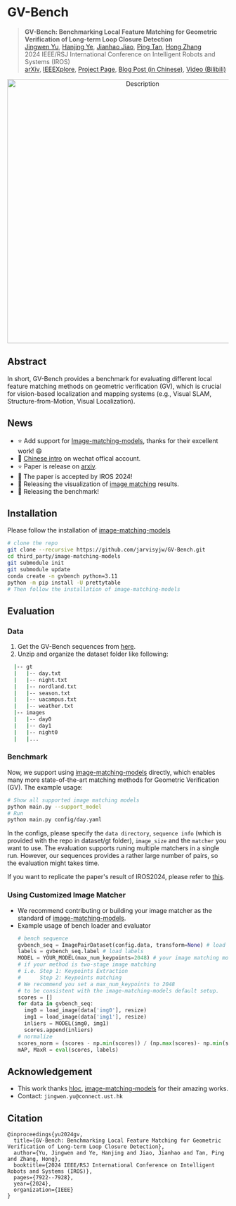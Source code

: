 # GV-Bench

> <b>GV-Bench: Benchmarking Local Feature Matching for Geometric Verification of Long-term Loop Closure Detection</b> <br>
> [Jingwen Yu](https://jingwenyust.github.io/), [Hanjing Ye](https://medlartea.github.io/), [Jianhao Jiao](https://gogojjh.github.io/), [Ping Tan](https://facultyprofiles.hkust.edu.hk/profiles.php?profile=ping-tan-pingtan), [Hong Zhang](https://faculty.sustech.edu.cn/?tagid=zhangh33&iscss=1&snapid=1&orderby=date&go=2&lang=en)<br>
> 2024 IEEE/RSJ International Conference on Intelligent Robots and Systems (IROS)<br>
> [arXiv](https://arxiv.org/abs/2407.11736), [IEEEXplore](https://ieeexplore.ieee.org/abstract/document/10801481), [Project Page](https://jarvisyjw.github.io/GV-Bench/), [Blog Post (in Chinese)](https://mp.weixin.qq.com/s/edUw7vLep0zmve0Uj3IzkQ), [Video (Bilibili)](https://www.bilibili.com/video/BV1WD23YhEZw/?share_source=copy_web&vd_source=4db6a86d3347fa85196b3e77a6092d1a)
> 

<p align="center">
<img src=".asset/radar-webpage.png" width="600" alt="Description">
</p>

## Abstract
In short, GV-Bench provides a benchmark for evaluating different local feature matching methods on geometric verification (GV), which is crucial for vision-based localization and mapping systems (e.g., Visual SLAM, Structure-from-Motion, Visual Localization).

## News
- :star: Add support for [Image-matching-models](https://github.com/alexstoken/image-matching-models), thanks for their excellent work! :smile:
- :tada: [Chinese intro](https://mp.weixin.qq.com/s/edUw7vLep0zmve0Uj3IzkQ) on wechat offical account.
- :star: Paper is release on [arxiv](https://arxiv.org/abs/2407.11736).
- :tada: The paper is accepted by IROS 2024!
- :rocket: Releasing the visualization of [image matching]([./assets/appendix.pdf](https://drive.google.com/file/d/1145hQb812E0HaPGekdpD04bEbjuej4Lx/view?usp=drive_link)) results.
- :rocket: Releasing the benchmark!

## Installation
Please follow the installation of [image-matching-models](https://github.com/alexstoken/image-matching-models)

```bash
# clone the repo
git clone --recursive https://github.com/jarvisyjw/GV-Bench.git
cd third_party/image-matching-models
git submodule init
git submodule update
conda create -n gvbench python=3.11
python -m pip install -U prettytable
# Then follow the installation of image-matching-models
```

## Evaluation
### Data
1. Get the GV-Bench sequences from [here](https://hkustconnect-my.sharepoint.com/:f:/g/personal/jyubt_connect_ust_hk/EkflAPp79spCviRK5EkSGVABrGncg-TfNV5I3ThXxzopLg?e=DdwCAL).
2. Unzip and organize the dataset folder like following:
  
  ```bash
    |-- gt
    |   |-- day.txt
    |   |-- night.txt
    |   |-- nordland.txt
    |   |-- season.txt
    |   |-- uacampus.txt
    |   |-- weather.txt
    |-- images
    |   |-- day0
    |   |-- day1
    |   |-- night0
    |   |...
  ```
### Benchmark
Now, we support using [image-matching-models](https://github.com/alexstoken/image-matching-models) directly,
which enables many more state-of-the-art matching methods for Geometric Verification (GV). 
The example usage:

```bash
# Show all supported image matching models
python main.py --support_model
# Run
python main.py config/day.yaml
```

In the configs, please specify the `data directory`, `sequence info` (which is provided with the repo in dataset/gt folder), `image_size` and the `matcher` you want to use.
The evaluation supports runing multiple matchers in a single run. However, our sequences provides a rather large number of pairs, so the evaluation might takes time.

If you want to replicate the paper's result of IROS2024, please refer to [this](./.asset/replicate.md).

### Using Customized Image Matcher
- We recommend contributing or building your image matcher as the standard of [image-matching-models](https://github.com/alexstoken/image-matching-models). 
- Example usage of bench loader and evaluator
  ```python
  # bench sequence
  gvbench_seq = ImagePairDataset(config.data, transform=None) # load images
  labels = gvbench_seq.label # load labels
  MODEL = YOUR_MODEL(max_num_keypoints=2048) # your image matching model
  # if your method is two-stage image matching
  # i.e. Step 1: Keypoints Extraction
  #      Step 2: Keypoints matching
  # We recommend you set a max_num_keypoints to 2048
  # to be consistent with the image-matching-models default setup.
  scores = []
  for data in gvbench_seq:
    img0 = load_image(data['img0'], resize)
    img1 = load_image(data['img1'], resize)
    inliers = MODEL(img0, img1)
    scores.append(inliers)
  # normalize
  scores_norm = (scores - np.min(scores)) / (np.max(scores)- np.min(scores))
  mAP, MaxR = eval(scores, labels)
  ```

## Acknowledgement
- This work thanks [hloc](https://github.com/cvg/Hierarchical-Localization), [image-matching-models](https://github.com/alexstoken/image-matching-models) for their amazing works.
- Contact: `jingwen.yu@connect.ust.hk`

## Citation
```
@inproceedings{yu2024gv,
  title={GV-Bench: Benchmarking Local Feature Matching for Geometric Verification of Long-term Loop Closure Detection},
  author={Yu, Jingwen and Ye, Hanjing and Jiao, Jianhao and Tan, Ping and Zhang, Hong},
  booktitle={2024 IEEE/RSJ International Conference on Intelligent Robots and Systems (IROS)},
  pages={7922--7928},
  year={2024},
  organization={IEEE}
}
```